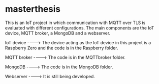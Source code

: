 # masterthesis

This is an IoT project in which communication with MQTT over TLS is evaluated with different configurations. The main components are the IoT device, MQTT broker, a MongoDB and a webserver.

IoT device ---->
The device acting as the IoT device in this project is a Raspberry Zero and the code is in the Raspberry folder. 

MQTT broker ---->
The code is in the MQTTbroker folder.

MongoDB ---->
The code is in the MongoDB folder.

Webserver ----> It is still being developed.
